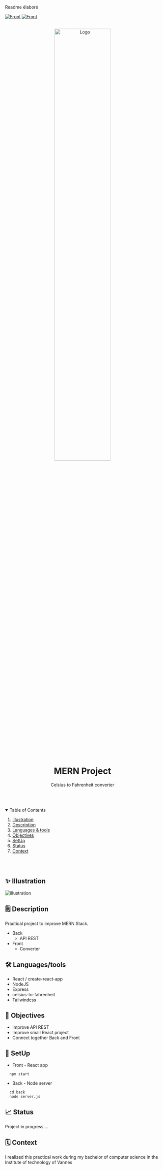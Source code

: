 Readme élaboré

[![Front](https://img.shields.io/badge/Stack-MERN-red?style=flat)](https://)
[![Front](https://img.shields.io/badge/API-REST-yellow?style=flat)](https://)



<br/>
<div align="center">
    <img src="cypress-logo.png" alt="Logo" width="60%">
    <br/>
    <br/>
    <h1 align="center">MERN Project</h1>
</div>
  <p align="center">
    Celsius to Fahrenheit converter
    <br />
    <br />
  </p>


<br/>
<br/>

<!-- TABLE OF CONTENTS -->
<details open="open">
  <summary>Table of Contents</summary>

  <ol>
    <li><a href="#illustration">Illustration</a></li>
    <li><a href="#description">Description</a></li>
    <li><a href="#languages">Languages & tools</a></li>
    <li><a href="#objectives">Objectives</a></li>
    <li><a href="#setup">SetUp</a></li>
    <li><a href="#status">Status</a></li>
    <li><a href="#context">Context</a></li>
  </ol>
</details>

<br>
<br>



## ✨ Illustration <a id="illustration"></a>
![illustration]()


## 🗒 Description <a id="description"></a>
Practical project to improve MERN Stack.
* Back
  * API REST
* Front
  * Converter 


## 🛠 Languages/tools <a id="languages"></a>
- React / create-react-app
- NodeJS
- Express
- celsius-to-fahrenheit
- Tailwindcss


## 🎯 Objectives <a id="objectives"></a>
- Improve API REST 
- Improve small React project
- Connect together Back and Front

## 🎯 SetUp <a id="setup"></a>
- Front - React app
```
  npm start
```
- Back - Node server
```
  cd back
  node server.js
```


## 📈 Status <a id="status"></a>

Project in progress ...


## 🗓 Context <a id="context"> </a>
I realized this practical work during my bachelor of computer science in the Institute of technology of Vannes




